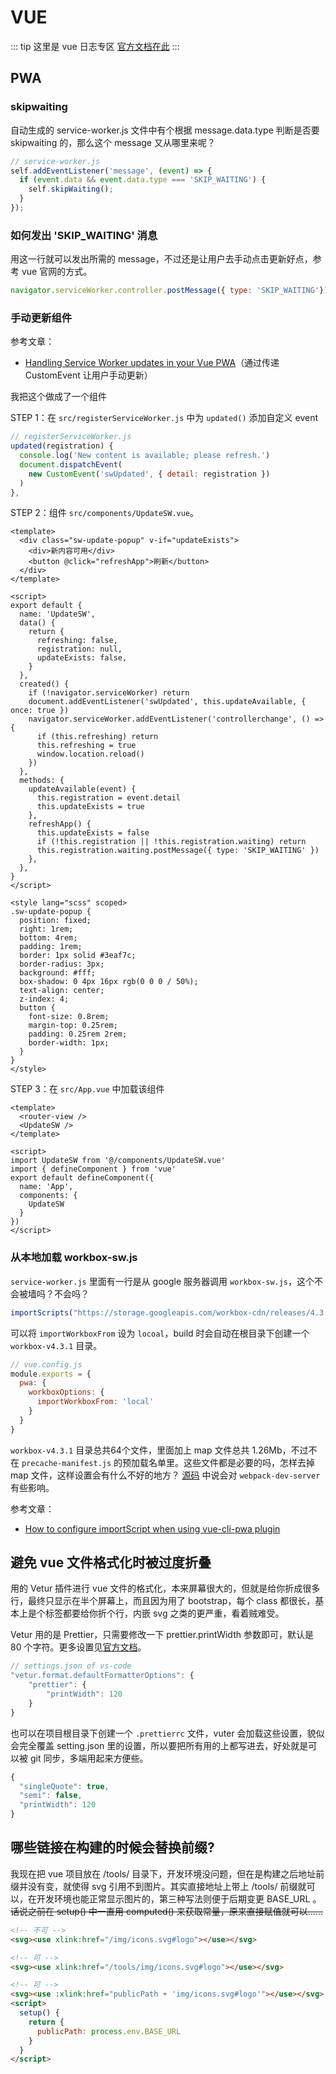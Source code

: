 # VUE

::: tip 这里是 vue 日志专区
[官方文档在此](https://v3.cn.vuejs.org/)
:::

## PWA

### skipwaiting

自动生成的 service-worker.js 文件中有个根据 message.data.type 判断是否要 skipwaiting 的，那么这个 message 又从哪里来呢？

``` js
// service-worker.js
self.addEventListener('message', (event) => {
  if (event.data && event.data.type === 'SKIP_WAITING') {
    self.skipWaiting();
  }
});
```

### 如何发出 'SKIP_WAITING' 消息

用这一行就可以发出所需的 message，不过还是让用户去手动点击更新好点，参考 vue 官网的方式。
``` js
navigator.serviceWorker.controller.postMessage({ type: 'SKIP_WAITING'});
```
### 手动更新组件

参考文章：
- [Handling Service Worker updates in your Vue PWA](https://dev.to/drbragg/handling-service-worker-updates-in-your-vue-pwa-1pip)（通过传递 CustomEvent 让用户手动更新）

我把这个做成了一个组件

STEP 1：在 `src/registerServiceWorker.js` 中为 `updated()` 添加自定义 event

``` js
// registerServiceWorker.js
updated(registration) {
  console.log('New content is available; please refresh.')
  document.dispatchEvent(
    new CustomEvent('swUpdated', { detail: registration })
  )
},
```

STEP 2：组件 `src/components/UpdateSW.vue`。

``` vue
<template>
  <div class="sw-update-popup" v-if="updateExists">
    <div>新内容可用</div>
    <button @click="refreshApp">刷新</button>
  </div>
</template>

<script>
export default {
  name: 'UpdateSW',
  data() {
    return {
      refreshing: false,
      registration: null,
      updateExists: false,
    }
  },
  created() {
    if (!navigator.serviceWorker) return
    document.addEventListener('swUpdated', this.updateAvailable, { once: true })
    navigator.serviceWorker.addEventListener('controllerchange', () => {
      if (this.refreshing) return
      this.refreshing = true
      window.location.reload()
    })
  },
  methods: {
    updateAvailable(event) {
      this.registration = event.detail
      this.updateExists = true
    },
    refreshApp() {
      this.updateExists = false
      if (!this.registration || !this.registration.waiting) return
      this.registration.waiting.postMessage({ type: 'SKIP_WAITING' })
    },
  },
}
</script>

<style lang="scss" scoped>
.sw-update-popup {
  position: fixed;
  right: 1rem;
  bottom: 4rem;
  padding: 1rem;
  border: 1px solid #3eaf7c;
  border-radius: 3px;
  background: #fff;
  box-shadow: 0 4px 16px rgb(0 0 0 / 50%);
  text-align: center;
  z-index: 4;
  button {
    font-size: 0.8rem;
    margin-top: 0.25rem;
    padding: 0.25rem 2rem;
    border-width: 1px;
  }
}
</style>
```

STEP 3：在 `src/App.vue` 中加载该组件

``` vue {3,7,12}
<template>
  <router-view />
  <UpdateSW />
</template>

<script>
import UpdateSW from '@/components/UpdateSW.vue'
import { defineComponent } from 'vue'
export default defineComponent({
  name: 'App',
  components: {
    UpdateSW
  }
})
</script>
```

### 从本地加载 workbox-sw.js

`service-worker.js` 里面有一行是从 google 服务器调用 `workbox-sw.js`，这个不会被墙吗？不会吗？

``` js
importScripts("https://storage.googleapis.com/workbox-cdn/releases/4.3.1/workbox-sw.js");
```

可以将 `importWorkboxFrom` 设为 `locoal`，build 时会自动在根目录下创建一个 `workbox-v4.3.1` 目录。

``` js {4-6}
// vue.config.js
module.exports = {
  pwa: {
    workboxOptions: {
      importWorkboxFrom: 'local'
    }
  }
}
```

`workbox-v4.3.1` 目录总共64个文件，里面加上 map 文件总共 1.26Mb，不过不在 `precache-manifest.js` 的预加载名单里。这些文件都是必要的吗，怎样去掉 map 文件，这样设置会有什么不好的地方？
[源码](https://github.com/GoogleChrome/workbox/blob/v4.3.1/packages/workbox-webpack-plugin/src/lib/get-workbox-sw-imports.js)
中说会对 `webpack-dev-server` 有些影响。

参考文章：
- [How to configure importScript when using vue-cli-pwa plugin](https://stackoverflow.com/questions/64605755/how-to-configure-importscript-when-using-vue-cli-pwa-plugin)

## 避免 vue 文件格式化时被过度折叠

用的 Vetur 插件进行 vue 文件的格式化，本来屏幕很大的，但就是给你折成很多行，最终只显示在半个屏幕上，而且因为用了 bootstrap，每个 class 都很长，基本上是个标签都要给你折个行，内嵌 svg 之类的更严重，看着贼难受。

Vetur 用的是 Prettier，只需要修改一下 prettier.printWidth 参数即可，默认是 80 个字符。更多设置见[官方文档](https://prettier.io/docs/en/options.html#print-width)。
``` js
// settings.json of vs-code
"vetur.format.defaultFormatterOptions": {
    "prettier": {
        "printWidth": 120
    }
}
```
也可以在项目根目录下创建一个 `.prettierrc` 文件，vuter 会加载这些设置，貌似会完全覆盖 setting.json 里的设置，所以要把所有用的上都写进去，好处就是可以被 git 同步，多端用起来方便些。

``` js
{
  "singleQuote": true,
  "semi": false,
  "printWidth": 120
}
```

## 哪些链接在构建的时候会替换前缀?

我现在把 vue 项目放在 /tools/ 目录下，开发环境没问题，但在是构建之后地址前缀并没有变，就使得 svg 引用不到图片。其实直接地址上带上 /tools/ 前缀就可以，在开发环境也能正常显示图片的，第三种写法则便于后期变更 BASE_URL 。~~话说之前在 setup() 中一直用 computed() 来获取常量，原来直接赋值就可以……~~

``` html
<!-- 不可 -->
<svg><use xlink:href="/img/icons.svg#logo"></use></svg>

<!-- 可 -->
<svg><use xlink:href="/tools/img/icons.svg#logo"></use></svg>

<!-- 可 -->
<svg><use :xlink:href="publicPath + 'img/icons.svg#logo'"></use></svg>
<script>
  setup() {
    return { 
      publicPath: process.env.BASE_URL
    }
  }
</script>
```
